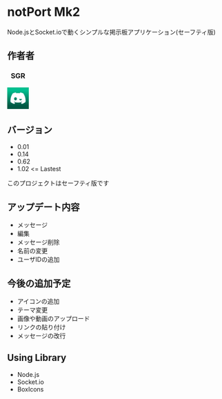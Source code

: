 # notPort Mk2
Node.jsとSocket.ioで動くシンプルな掲示板アプリケーション(セーフティ版)

## 作者者

<h3 style="width: 50px; text-align: center;">SGR</h3>
<img src="https://raw.githubusercontent.com/sgr-studio/database/refs/heads/main/data/icon/SGR.png" style="width: 50px">

## バージョン
- 0.01 
- 0.14  
- 0.62 
- 1.02 <= Lastest

このプロジェクトはセーフティ版です

## アップデート内容
- メッセージ
- 編集
- メッセージ削除
- 名前の変更
- ユーザIDの追加

## 今後の追加予定
- アイコンの追加
- テーマ変更
- 画像や動画のアップロード
- リンクの貼り付け
- メッセージの改行

## Using Library
- Node.js
- Socket.io
- BoxIcons

